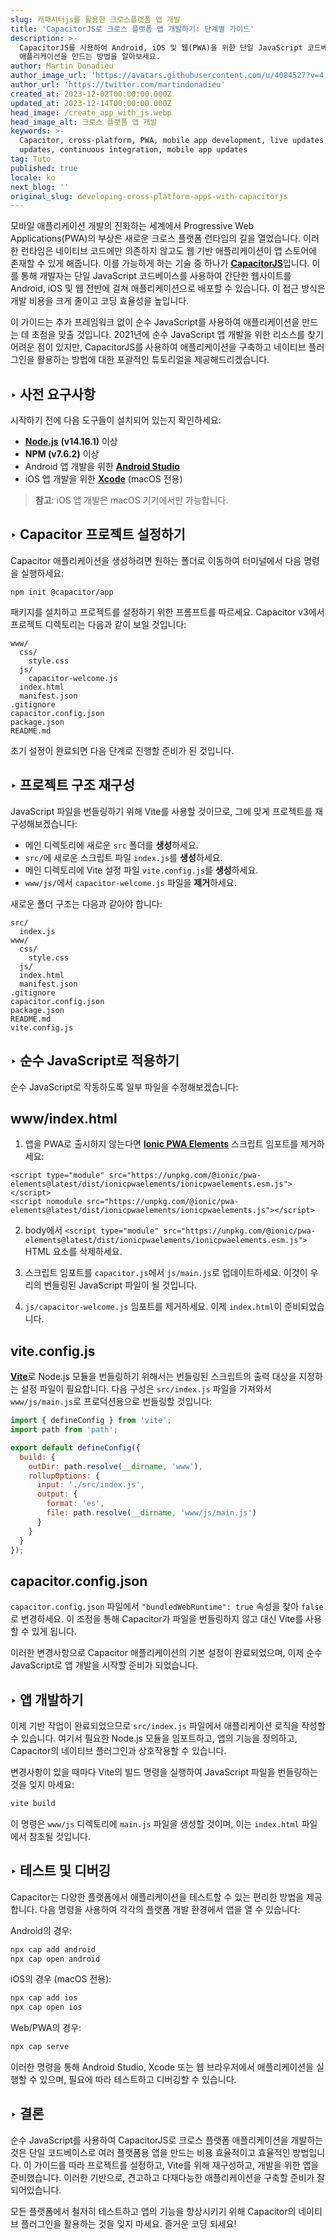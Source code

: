 ```yaml
---
slug: 캐패시터js를 활용한 크로스플랫폼 앱 개발
title: 'CapacitorJS로 크로스 플랫폼 앱 개발하기: 단계별 가이드'
description: >-
  CapacitorJS를 사용하여 Android, iOS 및 웹(PWA)을 위한 단일 JavaScript 코드베이스로 크로스 플랫폼
  애플리케이션을 만드는 방법을 알아보세요.
author: Martin Donadieu
author_image_url: 'https://avatars.githubusercontent.com/u/4084527?v=4'
author_url: 'https://twitter.com/martindonadieu'
created_at: 2023-12-02T00:00:00.000Z
updated_at: 2023-12-14T00:00:00.000Z
head_image: /create_app_with_js.webp
head_image_alt: 크로스 플랫폼 앱 개발
keywords: >-
  Capacitor, cross-platform, PWA, mobile app development, live updates, OTA
  updates, continuous integration, mobile app updates
tag: Tuto
published: true
locale: ko
next_blog: ''
original_slug: developing-cross-platform-apps-with-capacitorjs
---
```

모바일 애플리케이션 개발의 진화하는 세계에서 Progressive Web Applications(PWA)의 부상은 새로운 크로스 플랫폼 런타임의 길을 열었습니다. 이러한 런타임은 네이티브 코드에만 의존하지 않고도 웹 기반 애플리케이션이 앱 스토어에 존재할 수 있게 해줍니다. 이를 가능하게 하는 기술 중 하나가 [**CapacitorJS**](https://capacitorjs.com/)입니다. 이를 통해 개발자는 단일 JavaScript 코드베이스를 사용하여 간단한 웹사이트를 Android, iOS 및 웹 전반에 걸쳐 애플리케이션으로 배포할 수 있습니다. 이 접근 방식은 개발 비용을 크게 줄이고 코딩 효율성을 높입니다.

이 가이드는 추가 프레임워크 없이 순수 JavaScript를 사용하여 애플리케이션을 만드는 데 초점을 맞출 것입니다. 2021년에 순수 JavaScript 앱 개발을 위한 리소스를 찾기 어려운 점이 있지만, CapacitorJS를 사용하여 애플리케이션을 구축하고 네이티브 플러그인을 활용하는 방법에 대한 포괄적인 튜토리얼을 제공해드리겠습니다.

## ‣ 사전 요구사항

시작하기 전에 다음 도구들이 설치되어 있는지 확인하세요:

- [**Node.js**](https://nodejs.org/en/) **(v14.16.1)** 이상
- **NPM (v7.6.2)** 이상
- Android 앱 개발을 위한 [**Android Studio**](https://developer.android.com/studio/)
- iOS 앱 개발을 위한 [**Xcode**](https://apps.apple.com/de/app/xcode/id497799835/?mt=12) (macOS 전용)

> **참고**: iOS 앱 개발은 macOS 기기에서만 가능합니다.

## ‣ Capacitor 프로젝트 설정하기

Capacitor 애플리케이션을 생성하려면 원하는 폴더로 이동하여 터미널에서 다음 명령을 실행하세요:

```
npm init @capacitor/app
```

패키지를 설치하고 프로젝트를 설정하기 위한 프롬프트를 따르세요. Capacitor v3에서 프로젝트 디렉토리는 다음과 같이 보일 것입니다:

```
www/
  css/
    style.css
  js/
    capacitor-welcome.js
  index.html
  manifest.json
.gitignore
capacitor.config.json
package.json
README.md
```

초기 설정이 완료되면 다음 단계로 진행할 준비가 된 것입니다.

## ‣ 프로젝트 구조 재구성

JavaScript 파일을 번들링하기 위해 Vite를 사용할 것이므로, 그에 맞게 프로젝트를 재구성해보겠습니다:

- 메인 디렉토리에 새로운 `src` 폴더를 **생성**하세요.
- `src/`에 새로운 스크립트 파일 `index.js`를 **생성**하세요.
- 메인 디렉토리에 Vite 설정 파일 `vite.config.js`를 **생성**하세요.
- `www/js/`에서 `capacitor-welcome.js` 파일을 **제거**하세요.

새로운 폴더 구조는 다음과 같아야 합니다:

```
src/
  index.js
www/
  css/
    style.css
  js/
  index.html
  manifest.json
.gitignore
capacitor.config.json
package.json
README.md
vite.config.js
```

## ‣ 순수 JavaScript로 적용하기

순수 JavaScript로 작동하도록 일부 파일을 수정해보겠습니다:

## www/index.html

1. 앱을 PWA로 출시하지 않는다면 [**Ionic PWA Elements**](https://capacitorjs.com/docs/web/pwa-elements/) 스크립트 임포트를 제거하세요:

```
<script type="module" src="https://unpkg.com/@ionic/pwa-elements@latest/dist/ionicpwaelements/ionicpwaelements.esm.js"></script>
<script nomodule src="https://unpkg.com/@ionic/pwa-elements@latest/dist/ionicpwaelements/ionicpwaelements.js"></script>
```

2. body에서 `<script type="module" src="https://unpkg.com/@ionic/pwa-elements@latest/dist/ionicpwaelements/ionicpwaelements.esm.js">` HTML 요소를 삭제하세요.

3. 스크립트 임포트를 `capacitor.js`에서 `js/main.js`로 업데이트하세요. 이것이 우리의 번들링된 JavaScript 파일이 될 것입니다.

4. `js/capacitor-welcome.js` 임포트를 제거하세요. 이제 `index.html`이 준비되었습니다.

## vite.config.js

[**Vite**](https://vitejs.dev/)로 Node.js 모듈을 번들링하기 위해서는 번들링된 스크립트의 출력 대상을 지정하는 설정 파일이 필요합니다. 다음 구성은 `src/index.js` 파일을 가져와서 `www/js/main.js`로 프로덕션용으로 번들링할 것입니다:

```javascript
import { defineConfig } from 'vite';
import path from 'path';

export default defineConfig({
  build: {
    outDir: path.resolve(__dirname, 'www'),
    rollupOptions: {
      input: './src/index.js',
      output: {
        format: 'es',
        file: path.resolve(__dirname, 'www/js/main.js')
      }
    }
  }
});
```

## capacitor.config.json

`capacitor.config.json` 파일에서 `"bundledWebRuntime": true` 속성을 찾아 `false`로 변경하세요. 이 조정을 통해 Capacitor가 파일을 번들링하지 않고 대신 Vite를 사용할 수 있게 됩니다.

이러한 변경사항으로 Capacitor 애플리케이션의 기본 설정이 완료되었으며, 이제 순수 JavaScript로 앱 개발을 시작할 준비가 되었습니다.

## ‣ 앱 개발하기

이제 기반 작업이 완료되었으므로 `src/index.js` 파일에서 애플리케이션 로직을 작성할 수 있습니다. 여기서 필요한 Node.js 모듈을 임포트하고, 앱의 기능을 정의하고, Capacitor의 네이티브 플러그인과 상호작용할 수 있습니다.

변경사항이 있을 때마다 Vite의 빌드 명령을 실행하여 JavaScript 파일을 번들링하는 것을 잊지 마세요:

```bash
vite build
```

이 명령은 `www/js` 디렉토리에 `main.js` 파일을 생성할 것이며, 이는 `index.html` 파일에서 참조될 것입니다.

## ‣ 테스트 및 디버깅

Capacitor는 다양한 플랫폼에서 애플리케이션을 테스트할 수 있는 편리한 방법을 제공합니다. 다음 명령을 사용하여 각각의 플랫폼 개발 환경에서 앱을 열 수 있습니다:

Android의 경우:
```bash
npx cap add android
npx cap open android
```

iOS의 경우 (macOS 전용):
```bash
npx cap add ios
npx cap open ios
```

Web/PWA의 경우:
```bash
npx cap serve
```

이러한 명령을 통해 Android Studio, Xcode 또는 웹 브라우저에서 애플리케이션을 실행할 수 있으며, 필요에 따라 테스트하고 디버깅할 수 있습니다.

## ‣ 결론

순수 JavaScript를 사용하여 CapacitorJS로 크로스 플랫폼 애플리케이션을 개발하는 것은 단일 코드베이스로 여러 플랫폼용 앱을 만드는 비용 효율적이고 효율적인 방법입니다. 이 가이드를 따라 프로젝트를 설정하고, Vite를 위해 재구성하고, 개발을 위한 앱을 준비했습니다. 이러한 기반으로, 견고하고 다재다능한 애플리케이션을 구축할 준비가 잘 되어있습니다.

모든 플랫폼에서 철저히 테스트하고 앱의 기능을 향상시키기 위해 Capacitor의 네이티브 플러그인을 활용하는 것을 잊지 마세요. 즐거운 코딩 되세요!
